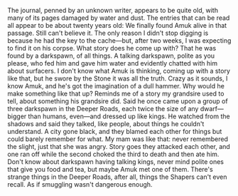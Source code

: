 The journal, penned by an unknown writer, appears to be quite old, with many of its pages damaged by water and dust. The entries that can be read all appear to be about twenty years old:
We finally found Amuk alive in that passage. Still can't believe it. The only reason I didn't stop digging is because he had the key to the cache—but, after two weeks, I was expecting to find it on his corpse. What story does he come up with? That he was found by a darkspawn, of all things. A talking darkspawn, polite as you please, who fed him and gave him water and evidently chatted with him about surfacers. I don't know what Amuk is thinking, coming up with a story like that, but he swore by the Stone it was all the truth. Crazy as it sounds, I know Amuk, and he's got the imagination of a dull hammer. Why would he make something like that up?
Reminds me of a story my grandsire used to tell, about something his grandsire did. Said he once came upon a group of three darkspawn in the Deeper Roads, each twice the size of any dwarf—bigger than humans, even—and dressed up like kings. He watched from the shadows and said they talked, like people, about things he couldn't understand. A city gone black, and they blamed each other for things but could barely remember for what. My mam was like that: never remembered the slight, just that she was angry. Story goes they attacked each other, and one ran off while the second choked the third to death and then ate him.
Don't know about darkspawn having talking kings, never mind polite ones that give you food and tea, but maybe Amuk met one of them. There's strange things in the Deeper Roads, after all, things the Shapers can't even recall. As if smuggling wasn't dangerous enough.